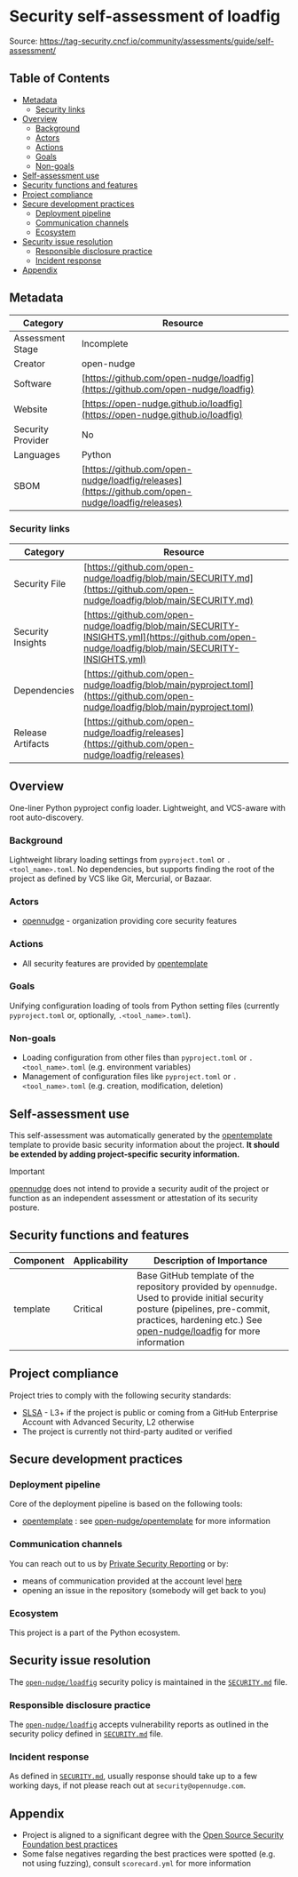 <!--
SPDX-FileCopyrightText: © 2025 open-nudge <https://github.com/open-nudge>
SPDX-FileContributor: szymonmaszke <github@maszke.co>

SPDX-License-Identifier: Apache-2.0
-->

# Security self-assessment of loadfig

Source: https://tag-security.cncf.io/community/assessments/guide/self-assessment/

## Table of Contents

- [Metadata](#metadata)
    - [Security links](#security-links)
- [Overview](#overview)
    - [Background](#background)
    - [Actors](#actors)
    - [Actions](#actions)
    - [Goals](#goals)
    - [Non-goals](#non-goals)
- [Self-assessment use](#self-assessment-use)
- [Security functions and features](#security-functions-and-features)
- [Project compliance](#project-compliance)
- [Secure development practices](#secure-development-practices)
    - [Deployment pipeline](#deployment-pipeline)
    - [Communication channels](#communication-channels)
    - [Ecosystem](#ecosystem)
- [Security issue resolution](#security-issue-resolution)
    - [Responsible disclosure practice](#responsible-disclosure-practice)
    - [Incident response](#incident-response)
- [Appendix](#appendix)

## Metadata

<!-- pyml disable-num-lines 21 line-length-->

| Category          | Resource                                                                                         |
| ----------------- | ------------------------------------------------------------------------------------------------ |
| Assessment Stage  | Incomplete                                                                                       |
| Creator           | open-nudge                                                                                       |
| Software          | [https://github.com/open-nudge/loadfig](https://github.com/open-nudge/loadfig)                   |
| Website           | [https://open-nudge.github.io/loadfig](https://open-nudge.github.io/loadfig)                     |
| Security Provider | No                                                                                               |
| Languages         | Python                                                                                           |
| SBOM              | [https://github.com/open-nudge/loadfig/releases](https://github.com/open-nudge/loadfig/releases) |

### Security links

| Category          | Resource                                                                                                                                       |
| ----------------- | ---------------------------------------------------------------------------------------------------------------------------------------------- |
| Security File     | [https://github.com/open-nudge/loadfig/blob/main/SECURITY.md](https://github.com/open-nudge/loadfig/blob/main/SECURITY.md)                     |
| Security Insights | [https://github.com/open-nudge/loadfig/blob/main/SECURITY-INSIGHTS.yml](https://github.com/open-nudge/loadfig/blob/main/SECURITY-INSIGHTS.yml) |
| Dependencies      | [https://github.com/open-nudge/loadfig/blob/main/pyproject.toml](https://github.com/open-nudge/loadfig/blob/main/pyproject.toml)               |
| Release Artifacts | [https://github.com/open-nudge/loadfig/releases](https://github.com/open-nudge/loadfig/releases)                                               |

## Overview

One-liner Python pyproject config loader.
Lightweight, and VCS-aware with root auto-discovery.

### Background

Lightweight library loading settings from `pyproject.toml`
or `.<tool_name>.toml`. No dependencies, but supports
finding the root of the project as
defined by VCS like Git, Mercurial, or Bazaar.

### Actors

- [opennudge](https://opennudge.com) - organization providing core
    security features

### Actions

- All security features are provided by
    [opentemplate](https://github.com/open-nudge/opentemplate) [](templateskip)

### Goals

Unifying configuration loading of tools from Python setting files (currently
`pyproject.toml` or, optionally, `.<tool_name>.toml`).

### Non-goals

- Loading configuration from other files than `pyproject.toml` or
    `.<tool_name>.toml` (e.g. environment variables)
- Management of configuration files like `pyproject.toml` or
    `.<tool_name>.toml` (e.g. creation, modification, deletion)

## Self-assessment use

This self-assessment was automatically generated by the
[opentemplate](https://github.com/open-nudge/opentemplate) [](templateskip)
template to provide basic security information about the project.
__It should be extended by adding project-specific security information.__

> [!IMPORTANT]
> [opennudge](https://opennudge.com)
> does not intend to provide a security audit of the project
> or function as an independent assessment or attestation
> of its security posture.

## Security functions and features

<!-- pyml disable-num-lines 5 line-length-->

| Component | Applicability | Description of Importance                                                                                                                                                                                                                        |
| --------- | ------------- | ------------------------------------------------------------------------------------------------------------------------------------------------------------------------------------------------------------------------------------------------ |
| template  | Critical      | Base GitHub template of the repository provided by `opennudge`. Used to provide initial security posture (pipelines, pre-commit, practices, hardening etc.) See [open-nudge/loadfig](https://github.com/open-nudge/loadfig) for more information |

## Project compliance

Project tries to comply with the following security standards:

- [SLSA](https://slsa.dev/) - L3+ if the project is public or coming
    from a GitHub Enterprise Account with Advanced Security, L2 otherwise
- The project is currently not third-party audited or verified

## Secure development practices

### Deployment pipeline

Core of the deployment pipeline is based on the following tools:

- [opentemplate](https://github.com/open-nudge/opentemplate) [](templateskip):
    see [](templateskip) [open-nudge/opentemplate](https://github.com/open-nudge/opentemplate)
    for more information

### Communication channels

You can reach out to us by
[Private Security Reporting](https://docs.github.com/en/code-security/security-advisories/guidance-on-reporting-and-writing-information-about-vulnerabilities/privately-reporting-a-security-vulnerability)
or by:

- means of communication provided at the account level [here](https://github.com/open-nudge)
- opening an issue in the repository (somebody will get back to you)

### Ecosystem

This project is a part of the Python ecosystem.

## Security issue resolution

The [`open-nudge/loadfig`](https://github.com/open-nudge/loadfig)
security policy is maintained in the
[`SECURITY.md`](https://github.com/open-nudge/loadfig/blob/master/SECURITY.md)
file.

### Responsible disclosure practice

The [`open-nudge/loadfig`](https://github.com/open-nudge/loadfig)
accepts vulnerability reports as outlined in the security policy defined in
[`SECURITY.md`](https://github.com/open-nudge/loadfig/blob/master/SECURITY.md#reporting-a-vulnerability.)
file.

### Incident response

As defined in [`SECURITY.md`](https://github.com/open-nudge/cogeol/blob/master/SECURITY.md#reporting-a-vulnerability.),
usually response should take up to a few working days, if not please reach out
at `security@opennudge.com`.

## Appendix

- Project is aligned to a significant degree with the
    [Open Source Security Foundation best practices](https://www.bestpractices.dev/en)
- Some false negatives regarding the best practices were spotted
    (e.g. not using fuzzing), consult `scorecard.yml` for more information
